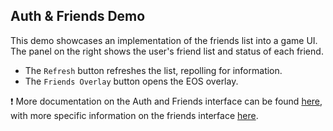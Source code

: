 ## **Auth & Friends Demo**
This demo showcases an implementation of the friends list into a game UI. The panel on the right shows the user's friend list and status of each friend.
- The ``Refresh`` button refreshes the list, repolling for information.
- The ``Friends Overlay`` button opens the EOS overlay.


❗ More documentation on the Auth and Friends interface can be found [here](https://dev.epicgames.com/docs/epic-account-services/auth), with more specific information on the friends interface [here](https://dev.epicgames.com/docs/epic-account-services/eos-friends-interface).